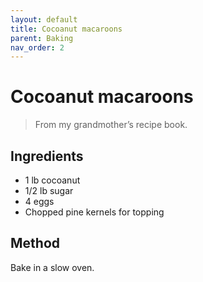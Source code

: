 ```yaml
---
layout: default
title: Cocoanut macaroons
parent: Baking
nav_order: 2
---
```


# Cocoanut macaroons

> From my grandmother’s recipe book.

## Ingredients

* 1 lb cocoanut
* 1/2 lb sugar
* 4 eggs
* Chopped pine kernels for topping

## Method

Bake in a slow oven.
